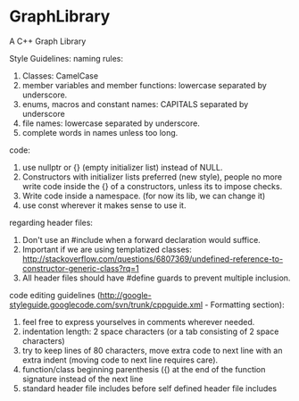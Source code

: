 GraphLibrary
============

A C++ Graph Library

Style Guidelines:
naming rules:
1. Classes: CamelCase
2. member variables and member functions: lowercase separated by underscore.
3. enums, macros and constant names: CAPITALS separated by underscore
4. file names: lowercase separated by underscore.
5. complete words in names unless too long.

code:
1. use nullptr or {} (empty initializer list) instead of NULL. 
2. Constructors with initializer lists preferred (new style), people no more write code inside the {} of a constructors, unless its to impose checks.
3. Write code inside a namespace. (for now its lib, we can change it)
4. use const wherever it makes sense to use it.

regarding header files:
1. Don't use an #include when a forward declaration would suffice.
2. Important if we are using templatized classes: http://stackoverflow.com/questions/6807369/undefined-reference-to-constructor-generic-class?rq=1
3. All header files should have #define guards to prevent multiple inclusion. 

code editing guidelines (http://google-styleguide.googlecode.com/svn/trunk/cppguide.xml - Formatting section):
1. feel free to express yourselves in comments wherever needed.
2. indentation length: 2 space characters (or a tab consisting of 2 space characters)
3. try to keep lines of 80 characters, move extra code to next line with an extra indent (moving code to next line requires care).
4. function/class beginning parenthesis ({) at the end of the function signature instead of the next line
5. standard header file includes before self defined header file includes
